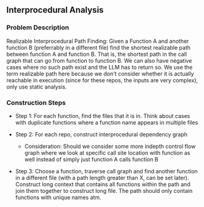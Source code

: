## Interprocedural Analysis

### Problem Description
Realizable Interprocedural Path Finding: Given a Function A and another function B (preferrably in a different file) find the shortest realizable path between function A and function B. That is, the shortest path in the call graph that can go from function to function B. We can also have negative cases where no such path exist and the LLM has to return so. We use the term realizable path here because we don't consider whether it is actually reachable in execution (since for these repos, the inputs are very complex), only use static analysis.


### Construction Steps
- Step 1: For each function, find the files that it is in. Think
about cases with duplicate functions where a function name appears in multiple files

- Step 2: For each repo, construct interprocedural dependency graph
  - Consideration: Should we consider some more indepth control
  flow graph where we look at specific call site location with function as well instead of
  simply just function A calls function B

- Step 3: Choose a function, traverse call graph and find another function in a different file (with a path length greater than X, can be set later). Construct long context that contains all functions within the path and join them together to construct long file. The path should only contain functions with unique names atm.
